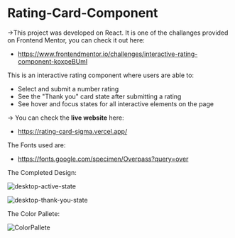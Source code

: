 # Rating-Card-Component

->This project was developed on React. It is one of the challanges provided on Frontend Mentor, you can check it out here:
  - https://www.frontendmentor.io/challenges/interactive-rating-component-koxpeBUmI

This is an interactive rating component where users are able to:
  - Select and submit a number rating
  - See the "Thank you" card state after submitting a rating
  - See hover and focus states for all interactive elements on the page

-> You can check the **live website** here:
  - https://rating-card-sigma.vercel.app/

The Fonts used are:
  - https://fonts.google.com/specimen/Overpass?query=over

The Completed Design: 

![desktop-active-state](https://github.com/qusaikader/Rating-Card-Component/assets/81691102/b7f05eff-1d4b-44b0-a445-2b5bd4aafb24)

![desktop-thank-you-state](https://github.com/qusaikader/Rating-Card-Component/assets/81691102/bfe9cef2-aa1f-43aa-814b-dab617fb4db2)

The Color Pallete:

![ColorPallete](https://github.com/qusaikader/Rating-Card-Component/assets/81691102/9c6d1eed-15ca-4add-9815-f9e2e80f98bb)



